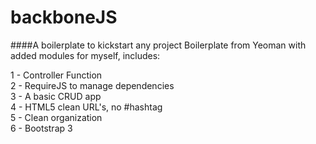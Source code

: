 # backboneJS

####A boilerplate to kickstart any project
Boilerplate from Yeoman with added modules for myself, includes:

1 - Controller Function <br>
2 - RequireJS to manage dependencies <br>
3 - A basic CRUD app <br>
4 - HTML5 clean URL's, no #hashtag <br>
5 - Clean organization <br>
6 - Bootstrap 3